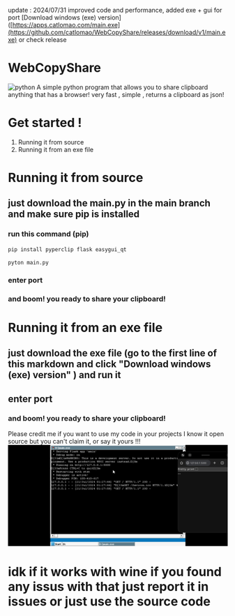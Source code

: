 update : 2024/07/31
improved code and performance, added exe + gui for port
[Download windows (exe) version]([https://apps.catlomao.com/main.exe](https://github.com/catlomao/WebCopyShare/releases/download/v1/main.exe) or check release
#
# WebCopyShare

![python](https://raw.githubusercontent.com/catlomao/WebCopyShare/main/Untitled7_20240721034841.ico)
A simple python program that allows you to share clipboard anything that has a browser! very fast , simple , returns a clipboard as json!

# Get started !

 1. Running it from source
 2. Running it from an exe file
 #
 # Running it from source
 ## just download the main.py in the main branch and make sure pip is installed
 ### run this command (pip)
 ```
pip install pyperclip flask easygui_qt
```
 ```
pyton main.py
```
### enter port
### and boom! you ready to share your clipboard!

# Running it from an exe file
## just download the exe file (go to the first line of this markdown and click "Download windows (exe) version" ) and run it
## enter port

### and boom! you ready to share your clipboard!

Please credit me if you want to use my code in your projects
I know it open source but you can't claim it, or say it yours !!!
![wine?](https://raw.githubusercontent.com/catlomao/WebCopyShare/main/Screenshot_20240721_042821_com.winlator.jpg)
# idk if it works with wine if you found any issus with that just report it in issues or just use the source code

